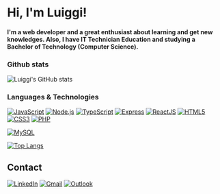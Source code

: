 # Hi, I'm Luiggi!

#### I'm a web developer and a great enthusiast about learning and get new knowledges. Also, I have IT Technician Education and studying a Bachelor of Technology (Computer Science).

### Github stats
![Luiggi's GitHub stats](https://github-readme-stats.vercel.app/api?username=luiggigarcia&show_icons=true&theme=)


### Languages & Technologies
[![JavaScript](https://img.shields.io/badge/JavaScript-F7DF1E?style=for-the-badge&logo=javascript&logoColor=black)]()
[![Node.js](https://img.shields.io/badge/Node.js-43853D?style=for-the-badge&logo=node.js&logoColor=white)]()
[![TypeScript](https://img.shields.io/badge/TypeScript-007ACC?style=for-the-badge&logo=typescript&logoColor=white)]()
[![Express](https://img.shields.io/badge/Express.js-404D59?style=for-the-badge)]()
[![ReactJS](https://img.shields.io/badge/React-20232A?style=for-the-badge&logo=react&logoColor=61DAFB)]()
[![HTML5](https://img.shields.io/badge/HTML5-E34F26?style=for-the-badge&logo=html5&logoColor=white)]()
[![CSS3](https://img.shields.io/badge/CSS3-1572B6?style=for-the-badge&logo=css3&logoColor=white)]()
[![PHP](https://img.shields.io/badge/PHP-777BB4?style=for-the-badge&logo=php&logoColor=white)]()
<!-- [![Laravel](https://img.shields.io/badge/Laravel-FF2D20?style=for-the-badge&logo=laravel&logoColor=white)]() -->
[![MySQL](https://img.shields.io/badge/MySQL-00000F?style=for-the-badge&logo=mysql&logoColor=white)]()
<!-- [![Bootstrap](https://img.shields.io/badge/Bootstrap-563D7C?style=for-the-badge&logo=bootstrap&logoColor=white)]() -->
<!-- [![Taildwild](https://img.shields.io/badge/Tailwind_CSS-38B2AC?style=for-the-badge&logo=tailwind-css&logoColor=white)]() -->

[![Top Langs](https://github-readme-stats.vercel.app/api/top-langs/?username=luiggigarcia&layout=compact)](https://github.com/anuraghazra/github-readme-stats)

## Contact
[![LinkedIn](https://img.shields.io/badge/LinkedIn-0077B5?style=for-the-badge&logo=linkedin&logoColor=white)](https://www.linkedin.com/in/luiggi-garcia/)
[![Gmail](https://img.shields.io/badge/Gmail-D14836?style=for-the-badge&logo=gmail&logoColor=white)](https://mailto:luiggipg2908@gmail.com)
[![Outlook](https://img.shields.io/badge/Microsoft_Outlook-0078D4?style=for-the-badge&logo=microsoft-outlook&logoColor=white)](https://mailto:luiggipgarcia@outlook.com)

